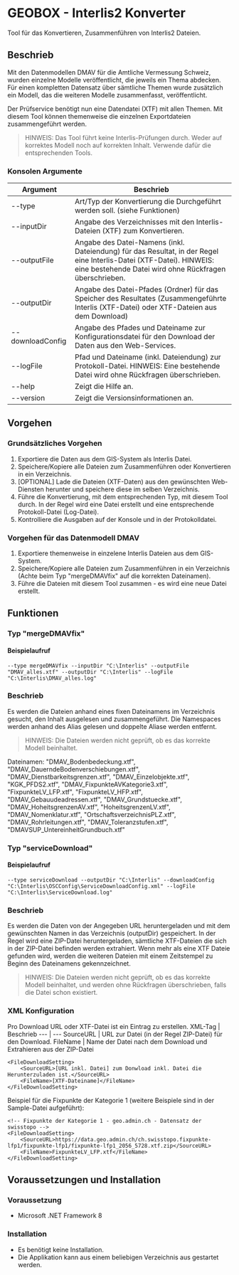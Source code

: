 # GEOBOX - Interlis2 Konverter
Tool für das Konvertieren, Zusammenführen von Interlis2 Dateien.

## Beschrieb
Mit den Datenmodellen DMAV für die Amtliche Vermessung Schweiz, wurden einzelne Modelle veröffentlicht, die jeweils ein Thema abdecken. Für einen kompletten Datensatz über sämtliche Themen wurde zusätzlich ein Modell, das die weiteren Modelle zusammenfasst, veröffentlicht.

Der Prüfservice benötigt nun eine Datendatei (XTF) mit allen Themen. Mit diesem Tool können themenweise die einzelnen Exportdateien zusammengeführt werden.

> HINWEIS: Das Tool führt keine Interlis-Prüfungen durch. Weder auf korrektes Modell noch auf korrekten Inhalt. Verwende dafür die entsprechenden Tools.

### Konsolen Argumente
Argument | Beschrieb
--- | ---
--type | Art/Typ der Konvertierung die Durchgeführt werden soll. (siehe Funktionen)
--inputDir | Angabe des Verzeichnisses mit den Interlis-Dateien (XTF) zum Konvertieren.
--outputFile | Angabe des Datei-Namens (inkl. Dateiendung) für das Resultat, in der Regel eine Interlis-Datei (XTF-Datei). HINWEIS: eine bestehende Datei wird ohne Rückfragen überschrieben.
--outputDir | Angabe des Datei-Pfades (Ordner) für das Speicher des Resultates (Zusammengeführte Interlis (XTF-Datei) oder XTF-Dateien aus dem Download)
--downloadConfig | Angabe des Pfades und Dateiname zur Konfigurationsdatei für den Download der Daten aus den Web-Services.
--logFile | Pfad und Dateiname (inkl. Dateiendung) zur Protokoll-Datei. HINWEIS: Eine bestehende Datei wird ohne Rückfragen überschrieben.
--help | Zeigt die Hilfe an.
--version | Zeigt die Versionsinformationen an.

## Vorgehen
### Grundsätzliches Vorgehen
1. Exportiere die Daten aus dem GIS-System als Interlis Datei.
2. Speichere/Kopiere alle Dateien zum Zusammenführen oder Konvertieren in ein Verzeichnis.
3. [OPTIONAL] Lade die Dateien (XTF-Daten) aus den gewünschten Web-Diensten herunter und speichere diese im selben Verzeichnis.
4. Führe die Konvertierung, mit dem entsprechenden Typ, mit diesem Tool durch. In der Regel wird eine Datei erstellt und eine entsprechende Protokoll-Datei (Log-Datei).
5. Kontrolliere die Ausgaben auf der Konsole und in der Protokolldatei.

### Vorgehen für das Datenmodell DMAV
1. Exportiere themenweise in einzelene Interlis Dateien aus dem GIS-System.
2. Speichere/Kopiere alle Dateien zum Zusammenführen in ein Verzeichnis (Achte beim Typ "mergeDMAVfix" auf die korrekten Dateinamen).
3. Führe die Dateien mit diesem Tool zusammen - es wird eine neue Datei erstellt.

## Funktionen
### Typ "mergeDMAVfix"
#### Beispielaufruf
```--type mergeDMAVfix --inputDir "C:\Interlis" --outputFile "DMAV_alles.xtf" --outputDir "C:\Interlis" --logFile "C:\Interlis\DMAV_alles.log"```
### Beschrieb
Es werden die Dateien anhand eines fixen Dateinamens im Verzeichnis gesucht, den Inhalt ausgelesen und zusammengeführt. Die Namespaces werden anhand des Alias gelesen und doppelte Aliase werden entfernt. 

> HINWEIS: Die Dateien werden nicht geprüft, ob es das korrekte Modell beinhaltet.

Dateinamen: "DMAV_Bodenbedeckung.xtf", "DMAV_DauerndeBodenverschiebungen.xtf", "DMAV_Dienstbarkeitsgrenzen.xtf", "DMAV_Einzelobjekte.xtf", "KGK_PFDS2.xtf", "DMAV_FixpunkteAVKategorie3.xtf", "FixpunkteLV_LFP.xtf", "FixpunkteLV_HFP.xtf", "DMAV_Gebauudeadressen.xtf", "DMAV_Grundstuecke.xtf", "DMAV_HoheitsgrenzenAV.xtf", "HoheitsgrenzenLV.xtf", "DMAV_Nomenklatur.xtf", "OrtschaftsverzeichnisPLZ.xtf", "DMAV_Rohrleitungen.xtf", "DMAV_Toleranzstufen.xtf", "DMAVSUP_UntereinheitGrundbuch.xtf" 

### Typ "serviceDownload"
#### Beispielaufruf
```--type serviceDownload --outputDir "C:\Interlis" --downloadConfig "C:\Interlis\OSCConfig\ServiceDownloadConfig.xml" --logFile "C:\Interlis\ServiceDownload.log"```
### Beschrieb
Es werden die Daten von der Angegeben URL heruntergeladen und mit dem gewünschten Namen in das Verzeichnis (outputDir) gespeichert.
In der Regel wird eine ZIP-Datei heruntergeladen, sämtliche XTF-Dateien die sich in der ZIP-Datei befinden werden extrahiert. Wenn mehr als eine XTF Dateie gefunden wird, werden die weiteren Dateien mit einem Zeitstempel zu Beginn des Dateinamens gekennzeichnet. 

> HINWEIS: Die Dateien werden nicht geprüft, ob es das korrekte Modell beinhaltet, und werden ohne Rückfragen überschrieben, falls die Datei schon existiert.

### XML Konfiguration
Pro Download URL oder XTF-Datei ist ein Eintrag zu erstellen.
XML-Tag | Beschrieb
--- | ---
SourceURL | URL zur Datei (in der Regel ZIP-Datei) für den Download.
FileName | Name der Datei nach dem Download und Extrahieren aus der ZIP-Datei
```
<FileDownloadSetting>
	<SourceURL>[URL inkl. Datei] zum Donwload inkl. Datei die Herunterzuladen ist.</SourceURL>
	<FileName>[XTF-Dateiname]</FileName>
</FileDownloadSetting>
```

Beispiel für die Fixpunkte der Kategorie 1 (weitere Beispiele sind in der Sample-Datei aufgeführt):
```
<!-- Fixpunkte der Kategorie 1 - geo.admin.ch - Datensatz der swisstopo -->
<FileDownloadSetting>
	<SourceURL>https://data.geo.admin.ch/ch.swisstopo.fixpunkte-lfp1/fixpunkte-lfp1/fixpunkte-lfp1_2056_5728.xtf.zip</SourceURL>
	<FileName>FixpunkteLV_LFP.xtf</FileName>
</FileDownloadSetting>
```

## Voraussetzungen und Installation
### Voraussetzung
- Microsoft .NET Framework 8

### Installation
- Es benötigt keine Installation.
- Die Applikation kann aus einem beliebigen Verzeichnis aus gestartet werden.
